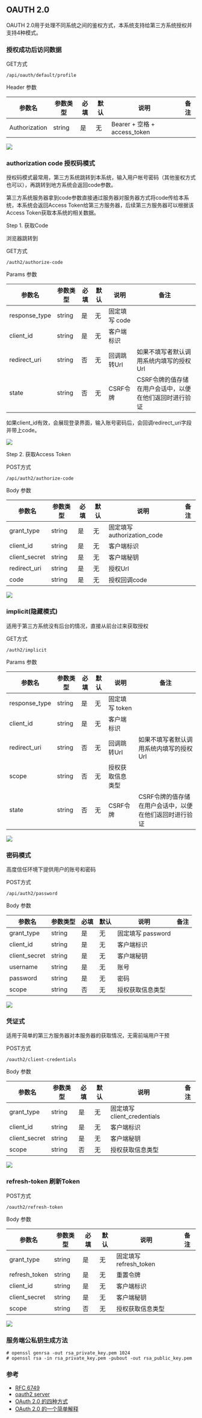 OAUTH 2.0
-----

OAUTH 2.0用于处理不同系统之间的鉴权方式，本系统支持给第三方系统授权并支持4种模式。


### 授权成功后访问数据

GET方式

``` 
/api/oauth/default/profile
```

Header 参数

参数名 | 参数类型 | 必填 | 默认 | 说明 | 备注
---|---|---|---|---|---
Authorization | string| 是 | 无 | Bearer + 空格 + access_token |

![](images/oauth2-access.png)


### authorization code 授权码模式

授权码模式最常用，第三方系统跳转到本系统，输入用户帐号密码（其他鉴权方式也可以），再跳转到地方系统会返回code参数。

第三方系统服务器拿到code参数直接通过服务器对服务器方式将code传给本系统，本系统会返回Access Token给第三方服务器，后续第三方服务器可以根据该Access Token获取本系统的相关数据。

Step 1. 获取Code

浏览器跳转到

GET方式

```
/auth2/authorize-code
```

Params 参数

参数名 | 参数类型 | 必填 | 默认 | 说明 | 备注
---|---|---|---|---|---
response_type | string| 是 | 无 | 固定填写 code |
client_id | string| 是 | 无 | 客户端标识 | 
redirect_uri | string| 否 | 无 | 回调跳转Url | 如果不填写者默认调用系统内填写的授权Url
state | string| 否 | 无 | CSRF令牌 | CSRF令牌的值存储在用户会话中，以便在他们返回时进行验证

如果client_id有效，会展现登录界面，输入账号密码后，会回调redirect_uri字段并带上code。

![](images/oauth2-code.png)

Step 2. 获取Access Token

POST方式

```
/api/auth2/authorize-code
```

Body 参数

参数名 | 参数类型 | 必填 | 默认 | 说明 | 备注
---|---|---|---|---|---
grant_type | string| 是 | 无 | 固定填写 authorization_code |
client_id | string| 是 | 无 | 客户端标识 | 
client_secret | string| 是 | 无 | 客户端秘钥 | 
redirect_uri | string| 是 | 无 | 授权Url |
code | string| 是 | 无 | 授权回调code | 

![](images/oauth2-authorize.png)

### implicit(隐藏模式)

适用于第三方系统没有后台的情况，直接从前台过来获取授权

GET方式

```
/auth2/implicit
```

Params 参数

参数名 | 参数类型 | 必填 | 默认 | 说明 | 备注
---|---|---|---|---|---
response_type | string| 是 | 无 | 固定填写 token |
client_id | string| 是 | 无 | 客户端标识 | 
redirect_uri | string| 否 | 无 | 回调跳转Url | 如果不填写者默认调用系统内填写的授权Url
scope | string| 否 | 无 | 授权获取信息类型 |
state | string| 否 | 无 | CSRF令牌 | CSRF令牌的值存储在用户会话中，以便在他们返回时进行验证

![](images/oauth2-implicit.png)

### 密码模式

高度信任环境下提供用户的账号和密码

POST方式

```
/api/auth2/password
```

Body 参数

参数名 | 参数类型 | 必填 | 默认 | 说明 | 备注
---|---|---|---|---|---
grant_type | string| 是 | 无 | 固定填写 password |
client_id | string| 是 | 无 | 客户端标识 | 
client_secret | string| 是 | 无 | 客户端秘钥 | 
username | string| 是 | 无 | 账号 | 
password | string| 是 | 无 | 密码 | 
scope | string| 否 | 无 | 授权获取信息类型 |

![](images/oauth2-password-login.png)


### 凭证式

适用于简单的第三方服务器对本服务器的获取情况，无需前端用户干预

POST方式

```
/oauth2/client-credentials
```

Body 参数

参数名 | 参数类型 | 必填 | 默认 | 说明 | 备注
---|---|---|---|---|---
grant_type | string| 是 | 无 | 固定填写 client_credentials |
client_id | string| 是 | 无 | 客户端标识 | 
client_secret | string| 是 | 无 | 客户端秘钥 | 
scope | string| 否 | 无 | 授权获取信息类型 |


![](images/oauth2-client.png)

### refresh-token 刷新Token

POST方式

```
/oauth2/refresh-token
```

Body 参数

参数名 | 参数类型 | 必填 | 默认 | 说明 | 备注
---|---|---|---|---|---
grant_type | string| 是 | 无 | 固定填写 refresh_token |
refresh_token | string| 是 | 无 | 重置令牌 | 
client_id | string| 是 | 无 | 客户端标识 | 
client_secret | string| 是 | 无 | 客户端秘钥 | 
scope | string| 否 | 无 | 授权获取信息类型 |

![](images/oauth2-refresh-token.png)

### 服务端公私钥生成方法

```
# openssl genrsa -out rsa_private_key.pem 1024
# openssl rsa -in rsa_private_key.pem -pubout -out rsa_public_key.pem
```

### 参考

- [RFC 6749](https://tools.ietf.org/html/rfc6749)
- [oauth2 server](https://github.com/thephpleague/oauth2-server)
- [OAuth 2.0 的四种方式](https://www.ruanyifeng.com/blog/2019/04/oauth-grant-types.html)
- [OAuth 2.0 的一个简单解释](https://www.ruanyifeng.com/blog/2019/04/oauth_design.html)

